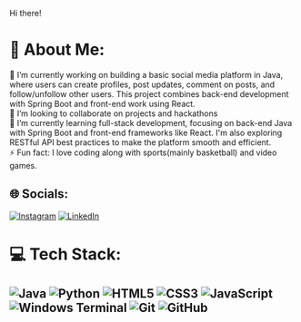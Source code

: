 Hi there!

# 💫 About Me:
🔭 I’m currently working on building a basic social media platform in Java, where users can create profiles, post updates, comment on posts, and follow/unfollow other users. This project combines back-end development with Spring Boot and front-end work using React.<br>👯 I’m looking to collaborate on projects and hackathons<br>🌱 I’m currently learning full-stack development, focusing on back-end Java with Spring Boot and front-end frameworks like React. I'm also exploring RESTful API best practices to make the platform smooth and efficient.<br>⚡ Fun fact: I love coding along with sports(mainly basketball) and video games.


## 🌐 Socials:
[![Instagram](https://img.shields.io/badge/Instagram-%23E4405F.svg?logo=Instagram&logoColor=white)](https://instagram.com/andrew.liiiiiii) [![LinkedIn](https://img.shields.io/badge/LinkedIn-%230077B5.svg?logo=linkedin&logoColor=white)](https://www.linkedin.com/in/andrew-li-611a34278/) 

# 💻 Tech Stack:
![Java](https://img.shields.io/badge/java-%23ED8B00.svg?style=for-the-badge&logo=openjdk&logoColor=white) ![Python](https://img.shields.io/badge/python-3670A0?style=for-the-badge&logo=python&logoColor=ffdd54) ![HTML5](https://img.shields.io/badge/html5-%23E34F26.svg?style=for-the-badge&logo=html5&logoColor=white) ![CSS3](https://img.shields.io/badge/css3-%231572B6.svg?style=for-the-badge&logo=css3&logoColor=white)
![JavaScript](https://img.shields.io/badge/javascript-%23323330.svg?style=for-the-badge&logo=javascript&logoColor=%23F7DF1E) ![Windows Terminal](https://img.shields.io/badge/Windows%20Terminal-%234D4D4D.svg?style=for-the-badge&logo=windows-terminal&logoColor=white) ![Git](https://img.shields.io/badge/git-%23F05033.svg?style=for-the-badge&logo=git&logoColor=white) ![GitHub](https://img.shields.io/badge/github-%23121011.svg?style=for-the-badge&logo=github&logoColor=white)
---



